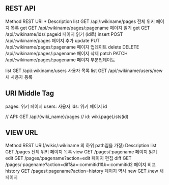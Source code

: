 REST API
---
Method  REST    URI *                             Description
list    GET     /api/:wikiname/pages              전체 위키 페이지 목록 
get     GET     /api/:wikiname/pages/:pagename    페이지 읽기
get     GET     /api/:wikiname/ids/:pageid        페이지 읽기 (id로)
insert  POST    /api/:wikiname/pages              페이지 추가
update  PUT     /api/:wikiname/pages/:pagename    페이지 업데이트
delete  DELETE  /api/:wikiname/pages/:pagename    페이지 삭제
patch   PATCH   /api/:wikiname/pages/:pagename    페이지 부분업데이트

list    GET     /api/:wikiname/users              사용자 목록
list    GET     /api/:wikiname/users/new          새 사용자 등록


URI Middle Tag
--------------
pages: 위키 페이지
users: 사용자
ids: 위키 페이지 id


// API: GET /api/{wiki_name}/pages
// id: 
wiki.pageLists(id)

VIEW URL
--------
Method  REST    URI(/wikis/:wikiname 의 하위 path임을 가정)             Description
list    GET     /pages                                                  전체 위키 페이지 목록 
view    GET     /pages/:pagename                                        페이지 읽기
edit    GET     /pages/:pagename?action=edit                            페이지 편집
diff    GET     /pages/:pagename?action=diff&a=:commitid1&b=:commitid2  페이지 비교
history GET     /pages/:pagename?action=history                         페이지 역사
new     GET     /new                                                    새 페이지

